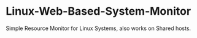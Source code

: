 Linux-Web-Based-System-Monitor
==============================

Simple Resource Monitor for Linux Systems, also works on Shared hosts.


